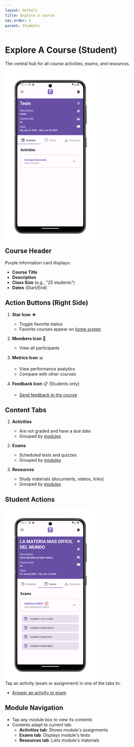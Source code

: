 ```yaml
---
layout: default
title: Explore a course
nav_order: 2
parent: Students
---
```


# Explore A Course (Student)

The central hub for all course activities, exams, and resources.

<p style="clear:both;"></p>
<img src="assets/course-view.png" alt="Course Main Screen" style="width:300px; float:left; margin-right:15px;"/>
<p style="clear:both;"></p>

## Course Header
Purple information card displays:
- **Course Title**
- **Description**
- **Class Size** (e.g., "25 students")
- **Dates** (Start/End)

## Action Buttons (Right Side)
1. **Star Icon** ★  
   - Toggle favorite status
   - Favorite courses appear on [home screen](/app-manual/app-navigation/home)

2. **Members Icon** 👥  
   - View all participants

3. **Metrics Icon** 📊  
   - View performance analytics
   - Compare with other courses

4. **Feedback Icon** 📋 (Students only)  
   - [Send feedback to the course](/app-manual/students/feedback-course)

## Content Tabs
1. **Activities**  
   - Are not graded and have a due date
   - Grouped by [modules](/app-manual/teachers/module-create)

2. **Exams**  
   - Scheduled tests and quizzes
   - Grouped by [modules](/app-manual/teachers/module-create)

3. **Resources**  
   - Study materials (documents, videos, links)
   - Grouped by [modules](/app-manual/teachers/module-create)

## Student Actions

<p style="clear:both;"></p>
<img src="assets/course-view-exams.png" alt="Creation Menu" style="width:300px; float:left; margin-right:15px;"/>
<p style="clear:both;"></p>

Tap an activity (exam or assignment) in one of the tabs to:
- [Answer an activity or exam](/app-manual/students/activity-answer)

## Module Navigation
- Tap any module box to view its contents
- Contents adapt to current tab:
  - **Activities tab**: Shows module's assignments
  - **Exams tab**: Displays module's tests
  - **Resources tab**: Lists module's materials